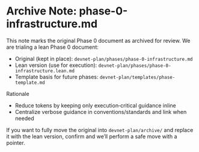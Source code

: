 # Archive Note: phase-0-infrastructure.md

This note marks the original Phase 0 document as archived for review. We are trialing a lean Phase 0 document:

- Original (kept in place): `devnet-plan/phases/phase-0-infrastructure.md`
- Lean version (use for execution): `devnet-plan/phases/phase-0-infrastructure.lean.md`
- Template basis for future phases: `devnet-plan/templates/phase-template.md`

Rationale
- Reduce tokens by keeping only execution‑critical guidance inline
- Centralize verbose guidance in conventions/standards and link when needed

If you want to fully move the original into `devnet-plan/archive/` and replace it with the lean version, confirm and we’ll perform a safe move with a pointer.
